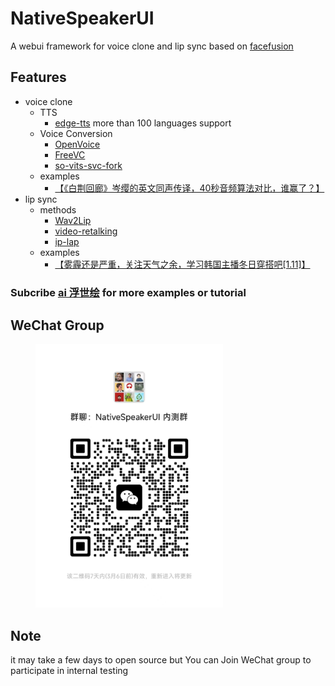 # NativeSpeakerUI
A webui framework for voice clone and lip sync based on [facefusion](https://github.com/facefusion/facefusion)
## Features
- voice clone
  - TTS
    - [edge-tts](https://github.com/rany2/edge-tts) more than 100 languages support
  - Voice Conversion
    - [OpenVoice](https://github.com/myshell-ai/OpenVoice)
    - [FreeVC](https://github.com/OlaWod/FreeVC)
    - [so-vits-svc-fork](https://github.com/voicepaw/so-vits-svc-fork)
  - examples
    - [【《白荆回廊》岑缨的英文同声传译，40秒音频算法对比，谁赢了？】](https://www.bilibili.com/video/BV1mw41177fm/?share_source=copy_web&vd_source=453c36b4abef37acd389d4c01b149023)
- lip sync
  - methods
    - [Wav2Lip](https://github.com/Rudrabha/Wav2Lip)
    - [video-retalking](https://github.com/OpenTalker/video-retalking)
    - [ip-lap](https://github.com/Weizhi-Zhong/IP_LAP)
  - examples
    - [【雾霾还是严重，关注天气之余，学习韩国主播冬日穿搭吧[1.11]】](https://www.bilibili.com/video/BV16k4y1Q7iL/?share_source=copy_web&vd_source=453c36b4abef37acd389d4c01b149023)

### Subcribe [ai 浮世绘](https://space.bilibili.com/3494358200355206) for more examples or tutorial

## WeChat Group
<div>
  <figure>
  <img alt='交流群' src="./chat.jpg?raw=true" width="300px"/>
  <figure>
</div>
    
## Note
it may take a few days to open source but 
You can Join WeChat group to participate in internal testing
